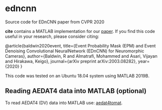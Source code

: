# edncnn
Source code for EDnCNN paper from CVPR 2020

**cite** contains a MATLAB implementation for our [paper](https://arxiv.org/abs/2003.08282).  If you find this code useful in your research, please consider citing:

@article{baldwin2020event,
  title={Event Probability Mask (EPM) and Event Denoising Convolutional NeuralNetwork (EDnCNN) for Neuromorphic Cameras},
  author={Baldwin, R and Almatrafi, Mohammed and Asari, Vijayan and Hirakawa, Keigo},
  journal={arXiv preprint arXiv:2003.08282},
  year={2020}
}

This code was tested on an Ubuntu 18.04 system using MATLAB 2019B.

## Reading AEDAT4 data into MATLAB (optional)
To read AEDAT4 (DV) data into MATLAB use: [aedat4tomat](https://github.com/bald6354/aedat4tomat).

